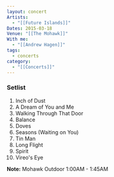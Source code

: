```yaml
---
layout: concert
Artists:
  - "[[Future Islands]]"
Dates: 2015-03-18
Venue: "[[The Mohawk]]"
With me:
  - "[[Andrew Hagen]]"
tags:
  - concerts
category:
  - "[[Concerts]]"
---
```


### Setlist
1. Inch of Dust
2. A Dream of You and Me
3. Walking Through That Door
4. Balance
5. Doves
6. Seasons (Waiting on You)
7. Tin Man
8. Long Flight
9. Spirit
10. Vireo's Eye

**Note:** Mohawk Outdoor 1:00AM - 1:45AM
